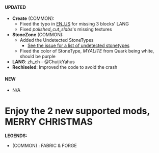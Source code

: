 #### UPDATED 
- **Create** (COMMON): 
  - Fixed the typo in [EN_US](https://github.com/MehVahdJukaar/StoneZone/issues/15) for missing 3 blocks' LANG
  - Fixed  _polished_cut_slabs_'s missing textures
- **StoneZone** (COMMON): 
  - Added the Undetected StoneTypes 
    - [See the issue for a list of undetected stonetypes](https://github.com/MehVahdJukaar/StoneZone/issues/17#issuecomment-2561402898)
  - Fixed the color of StoneType, _MYALITE_ from Quark being white, should be purple
- **LANG**: zh_ch - @ChuijkYahus
- **Rechiseled**: Improved the code to avoid the crash
  
#### NEW
- N/A

# Enjoy the 2 new supported mods, MERRY CHRISTMAS 

**LEGENDS:**
- (COMMON) : FABRIC & FORGE